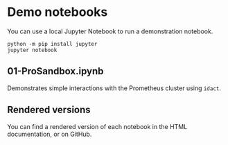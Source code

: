 # Demo notebooks

You can use a local Jupyter Notebook to run a demonstration notebook.

```
python -m pip install jupyter
jupyter notebook
```

## 01-ProSandbox.ipynb

Demonstrates simple interactions with the Prometheus cluster using `idact`.

## Rendered versions

You can find a rendered version of each notebook in the HTML documentation,
or on GitHub.
